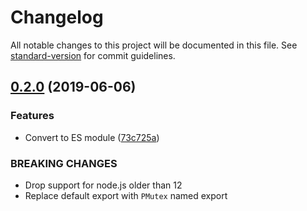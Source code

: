 # Changelog

All notable changes to this project will be documented in this file. See [standard-version](https://github.com/conventional-changelog/standard-version) for commit guidelines.

## [0.2.0](https://github.com/cfware/p-mutex/compare/v0.1.0...v0.2.0) (2019-06-06)


### Features

* Convert to ES module ([73c725a](https://github.com/cfware/p-mutex/commit/73c725a))


### BREAKING CHANGES

* Drop support for node.js older than 12
* Replace default export with `PMutex` named export
